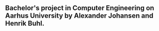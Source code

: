 ## Bachelor's project in Computer Engineering on Aarhus University by Alexander Johansen and Henrik Buhl. 
